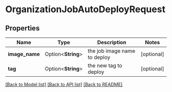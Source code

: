 # OrganizationJobAutoDeployRequest

## Properties

Name | Type | Description | Notes
------------ | ------------- | ------------- | -------------
**image_name** | Option<**String**> | the job image name to deploy | [optional]
**tag** | Option<**String**> | the new tag to deploy | [optional]

[[Back to Model list]](../README.md#documentation-for-models) [[Back to API list]](../README.md#documentation-for-api-endpoints) [[Back to README]](../README.md)


